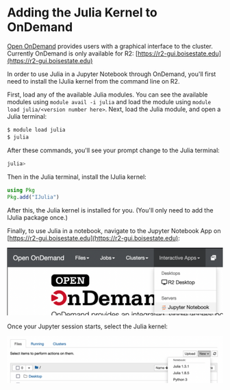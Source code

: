 # Adding the Julia Kernel to OnDemand

[Open OnDemand](https://openondemand.org/) provides users with a graphical interface to the cluster.
Currently OnDemand is only available for R2: [https://r2-gui.boisestate.edu](https://r2-gui.boisestate.edu)

In order to use Julia in a Jupyter Notebook through OnDemand, you'll first need to install the IJulia kernel from the command line on R2. 

First, load any of the available Julia modules. 
You can see the available modules using `module avail -i julia` and load the module using `module load julia/<version number here>`.
Next, load the Julia module, and open a Julia terminal:
```bash
$ module load julia
$ julia
```
After these commands, you'll see your prompt change to the Julia terminal:
```bash
julia> 
```
Then in the Julia terminal, install the IJulia kernel:
```julia
using Pkg
Pkg.add("IJulia")
```
After this, the Julia kernel is installed for you. 
(You'll only need to add the IJulia package once.)

Finally, to use Julia in a notebook, navigate to the Jupyter Notebook App on [https://r2-gui.boisestate.edu](https://r2-gui.boisestate.edu):

![Navigate to the Jupyter Notebook App](images/ood-notebook.png)

Once your Jupyter session starts, select the Julia kernel:

![Select the Julia kernel](images/julia-kernel.png)

